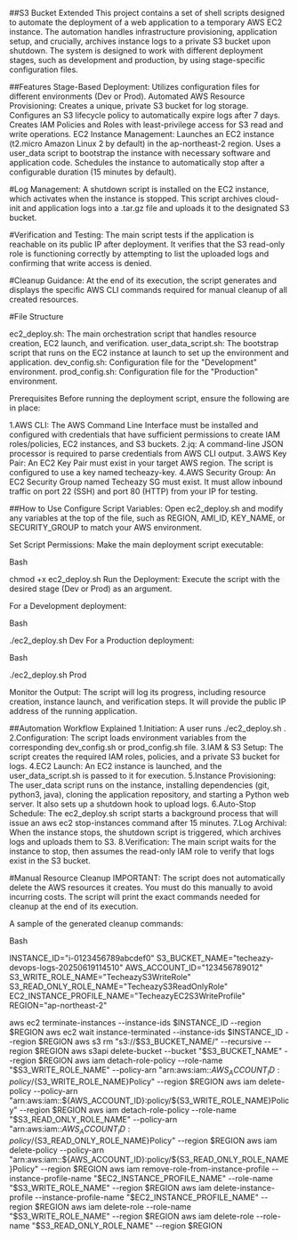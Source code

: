 ##S3 Bucket Extended
This project contains a set of shell scripts designed to automate the deployment of a web application to a temporary AWS EC2 instance. The automation handles infrastructure provisioning, application setup, and crucially, archives instance logs to a private S3 bucket upon shutdown. The system is designed to work with different deployment stages, such as development and production, by using stage-specific configuration files.

##Features
Stage-Based Deployment: Utilizes configuration files for different environments (Dev or Prod).
Automated AWS Resource Provisioning:
Creates a unique, private S3 bucket for log storage.
Configures an S3 lifecycle policy to automatically expire logs after 7 days.
Creates IAM Policies and Roles with least-privilege access for S3 read and write operations.
EC2 Instance Management:
Launches an EC2 instance (t2.micro Amazon Linux 2 by default) in the ap-northeast-2 region.
Uses a user_data script to bootstrap the instance with necessary software and application code.
Schedules the instance to automatically stop after a configurable duration (15 minutes by default).

#Log Management:
A shutdown script is installed on the EC2 instance, which activates when the instance is stopped.
This script archives cloud-init and application logs into a .tar.gz file and uploads it to the designated S3 bucket.

#Verification and Testing:
The main script tests if the application is reachable on its public IP after deployment.
It verifies that the S3 read-only role is functioning correctly by attempting to list the uploaded logs and confirming that write access is denied.

#Cleanup Guidance: 
At the end of its execution, the script generates and displays the specific AWS CLI commands required for manual cleanup of all created resources.

#File Structure

ec2_deploy.sh: The main orchestration script that handles resource creation, EC2 launch, and verification.
user_data_script.sh: The bootstrap script that runs on the EC2 instance at launch to set up the environment and application.
dev_config.sh: Configuration file for the "Development" environment.
prod_config.sh: Configuration file for the "Production" environment.

Prerequisites
Before running the deployment script, ensure the following are in place:

1.AWS CLI: The AWS Command Line Interface must be installed and configured with credentials that have sufficient permissions to create IAM roles/policies, EC2 instances, and S3 buckets.
2.jq: A command-line JSON processor is required to parse credentials from AWS CLI output.
3.AWS Key Pair: An EC2 Key Pair must exist in your target AWS region. The script is configured to use a key named techeazy-key.
4.AWS Security Group: An EC2 Security Group named Techeazy SG must exist. It must allow inbound traffic on port 22 (SSH) and port 80 (HTTP) from your IP for testing.

##How to Use
Configure Script Variables:
Open ec2_deploy.sh and modify any variables at the top of the file, such as REGION, AMI_ID, KEY_NAME, or SECURITY_GROUP to match your AWS environment.

Set Script Permissions:
Make the main deployment script executable:

Bash

chmod +x ec2_deploy.sh
Run the Deployment:
Execute the script with the desired stage (Dev or Prod) as an argument.

For a Development deployment:

Bash

./ec2_deploy.sh Dev
For a Production deployment:

Bash

./ec2_deploy.sh Prod

Monitor the Output:
The script will log its progress, including resource creation, instance launch, and verification steps. It will provide the public IP address of the running application.

##Automation Workflow Explained
1.Initiation: A user runs ./ec2_deploy.sh <Stage>.
2.Configuration: The script loads environment variables from the corresponding dev_config.sh or prod_config.sh file.
3.IAM & S3 Setup: The script creates the required IAM roles, policies, and a private S3 bucket for logs.
4.EC2 Launch: An EC2 instance is launched, and the user_data_script.sh is passed to it for execution.
5.Instance Provisioning: The user_data script runs on the instance, installing dependencies (git, python3, java), cloning the application repository, and starting a Python web server. It also sets up a shutdown hook to upload logs.
6.Auto-Stop Schedule: The ec2_deploy.sh script starts a background process that will issue an aws ec2 stop-instances command after 15 minutes.
7.Log Archival: When the instance stops, the shutdown script is triggered, which archives logs and uploads them to S3.
8.Verification: The main script waits for the instance to stop, then assumes the read-only IAM role to verify that logs exist in the S3 bucket.

#Manual Resource Cleanup
IMPORTANT: The script does not automatically delete the AWS resources it creates. You must do this manually to avoid incurring costs. The script will print the exact commands needed for cleanup at the end of its execution.

A sample of the generated cleanup commands:

Bash

INSTANCE_ID="i-0123456789abcdef0"
S3_BUCKET_NAME="techeazy-devops-logs-20250619114510"
AWS_ACCOUNT_ID="123456789012"
S3_WRITE_ROLE_NAME="TecheazyS3WriteRole"
S3_READ_ONLY_ROLE_NAME="TecheazyS3ReadOnlyRole"
EC2_INSTANCE_PROFILE_NAME="TecheazyEC2S3WriteProfile"
REGION="ap-northeast-2"

aws ec2 terminate-instances --instance-ids $INSTANCE_ID --region $REGION
aws ec2 wait instance-terminated --instance-ids $INSTANCE_ID --region $REGION
aws s3 rm "s3://$S3_BUCKET_NAME/" --recursive --region $REGION
aws s3api delete-bucket --bucket "$S3_BUCKET_NAME" --region $REGION
aws iam detach-role-policy --role-name "$S3_WRITE_ROLE_NAME" --policy-arn "arn:aws:iam::${AWS_ACCOUNT_ID}:policy/${S3_WRITE_ROLE_NAME}Policy" --region $REGION
aws iam delete-policy --policy-arn "arn:aws:iam::${AWS_ACCOUNT_ID}:policy/${S3_WRITE_ROLE_NAME}Policy" --region $REGION
aws iam detach-role-policy --role-name "$S3_READ_ONLY_ROLE_NAME" --policy-arn "arn:aws:iam::${AWS_ACCOUNT_ID}:policy/${S3_READ_ONLY_ROLE_NAME}Policy" --region $REGION
aws iam delete-policy --policy-arn "arn:aws:iam::${AWS_ACCOUNT_ID}:policy/${S3_READ_ONLY_ROLE_NAME}Policy" --region $REGION
aws iam remove-role-from-instance-profile --instance-profile-name "$EC2_INSTANCE_PROFILE_NAME" --role-name "$S3_WRITE_ROLE_NAME" --region $REGION
aws iam delete-instance-profile --instance-profile-name "$EC2_INSTANCE_PROFILE_NAME" --region $REGION
aws iam delete-role --role-name "$S3_WRITE_ROLE_NAME" --region $REGION
aws iam delete-role --role-name "$S3_READ_ONLY_ROLE_NAME" --region $REGION
